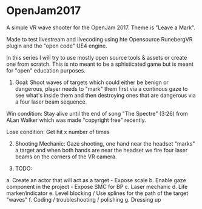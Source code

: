 # OpenJam2017

A simple VR wave shooter for the OpenJam 2017. Theme is "Leave a Mark".

Made to test livestream and livecoding using hte Opensource RunebergVR plugin and the "open code" UE4 engine.

In this series I will try to use mostly open source tools & assets or create one from scratch. This is nto meant to be a sphisticated game but is meant for "open" education purposes.

1. Goal:
Shoot waves of targets which could either be benign or dangerous, player needs to "mark" them first via a continous gaze to see what's inside them and then destroying ones that are dangerous via a four laser beam sequence.

Win condition: 
Stay alive until the end of song "The Spectre" (3:26) from ALan Walker which was made "copyright free" recently.

Lose condition:
Get hit x number of times

2. Shooting Mechanic:
Gaze shooting, one hand near the headset "marks" a target and when both hands are near the headset we fire four laser beams on the corners of the VR camera.

3. TODO:

a. Create an actor that will act as a target
    - Expose scale
b. Enable gaze component in the project
    - Expose SMC for BP
c. Laser mechanic
d. Life marker/indicator
e. Level blocking / Use splines for the path of the target "waves"
f. Coding / troubleshooting / polishing
g. Dressing up
